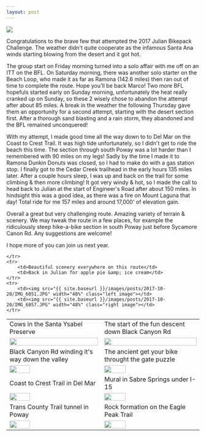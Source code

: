 ```yaml
---
layout: post
---
```

<img src="{{ site.baseurl }}/images/posts/2017-10-20/IMG_6025.JPG" class="fit image">

Congratulations to the brave few that attempted the 2017 Julian Bikepack Challenge. The weather didn't quite cooperate as the infamous Santa Ana winds starting blowing from the desert and it got hot.

The group start on Friday morning turned into a solo affair with me off on an ITT on the BFL. On Saturday morning, there was another solo starter on the Beach Loop, who made it as far as Ramona (142.6 miles) then ran out of time to complete the route. Hope you'll be back Marco! Two more BFL hopefuls started early on Sunday morning, unfortunately the heat really cranked up on Sunday, so these 2 wisely chose to abandon the attempt after about 85 miles. A break in the weather the following Thursday gave them an opportunity for a second attempt, starting with the desert section first. After a thorough sand blasting and a rain storm, they abandoned and the BFL remained unconquered! 

With my attempt, I made good time all the way down to to Del Mar on the Coast to Crest Trail. It was high tide unfortunately, so I didn't get to ride the beach this time. The section through south Poway was a lot harder than I remembered with 90 miles on my legs! Sadly by the time I made it to Ramona Dunkin Donuts was closed, so I had to make do with a gas station stop. I finally got to the Cedar Creek trailhead in the early hours 135 miles later. After a couple hours sleep, I was up and back on the trail for some climbing & then more climbing! It got very windy & hot, so I made the call to head back to Julian at the start of Engineer's Road after about 150 miles. In hindsight this was a good idea, as there was a fire on Mount Laguna that day! Total ride for me 157 miles and around 17,000' of elevation gain.

Overall a great but very challenging route. Amazing variety of terrain & scenery. We may tweak the route in a few places, for example the ridiculously steep hike-a-bike section in south Poway just before Sycamore Canon Rd. Any suggestions are welcome!

I hope more of you can join us next year.


<table>
	<tr>
		<td>Cows in the Santa Ysabel Preserve</td>
		<td>The start of the fun descent down Black Canyon Rd</td>
	</tr>
	<tr>
		<td><img src="{{ site.baseurl }}/images/posts/2017-10-20/IMG_6023.JPG" width="100%" class="left image"></td>
		<td><img src="{{ site.baseurl }}/images/posts/2017-10-20/IMG_6027.JPG" width="100%" class="right image"></td>
	</tr>
	<tr>
		<td>Black Canyon Rd winding it's way down the valley</td>
		<td>The ancient get your bike throught the gate puzzle</td>
	</tr>
	<tr>
		<td><img src="{{ site.baseurl }}/images/posts/2017-10-20/IMG_6029.JPG" width="48%" class="left image"></td>
		<td><img src="{{ site.baseurl }}/images/posts/2017-10-20/IMG_6033.JPG" width="48%" class="right image"></td>
	</tr>
	<tr>
		<td>Coast to Crest Trail in Del Mar</td>
		<td>Mural in Sabre Springs under I-15</td>
	</tr>
	<tr>
		<td><img src="{{ site.baseurl }}/images/posts/2017-10-20/IMG_6035.JPG" width="48%" class="left image"></td>
		<td><img src="{{ site.baseurl }}/images/posts/2017-10-20/IMG_6037.JPG" width="48%" class="right image"></td>
	</tr>
	<tr>
		<td>Trans County Trail tunnel in Poway</td>
		<td>Rock formation on the Eagle Peak Trail</td>
	</tr>
	<tr>
		<td><img src="{{ site.baseurl }}/images/posts/2017-10-20/IMG_6041.JPG" width="48%" class="left image"></td>
		<td><img src="{{ site.baseurl }}/images/posts/2017-10-20/IMG_6046.JPG" width="48%" class="right image"></td>

	</tr>
	<tr>
		<td>Beautiful scenery everywhere on this route</td>
		<td>Back in Julian for apple pie &amp; ice cream</td>
	</tr>
	<tr>
		<td><img src="{{ site.baseurl }}/images/posts/2017-10-20/IMG_6051.JPG" width="48%" class="left image"></td>
		<td><img src="{{ site.baseurl }}/images/posts/2017-10-20/IMG_6057.JPG" width="48%" class="right image"></td>
	</tr>
</table>
